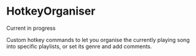 # HotkeyOrganiser
Current in progress

Custom hotkey commands to let you organise the currently playing song into specific playlists, or set its genre and add comments.
